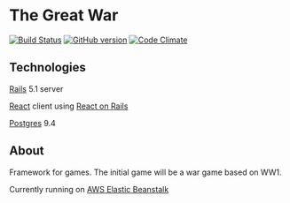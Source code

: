 # The Great War

[![Build Status](https://travis-ci.org/jgramoll/the_great_war.svg?branch=master)](https://travis-ci.org/jgramoll/the_great_war)
[![GitHub version](https://badge.fury.io/gh/jgramoll%2Fthe_great_war.svg)](https://badge.fury.io/gh/jgramoll%2Fthe_great_war)
[![Code Climate](https://codeclimate.com/github/jgramoll/the_great_war/badges/gpa.svg)](https://codeclimate.com/github/jgramoll/the_great_war)

## Technologies

[Rails](http://rubyonrails.org/) 5.1 server

[React](https://facebook.github.io/react/) client using [React on Rails](https://github.com/shakacode/react_on_rails)

[Postgres](https://www.postgresql.org/) 9.4

## About

Framework for games. The initial game will be a war game based on WW1.

Currently running on [AWS Elastic Beanstalk](https://aws.amazon.com/elasticbeanstalk/)
